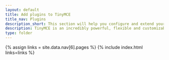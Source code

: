 ```yaml
---
layout: default
title: Add plugins to TinyMCE
title_nav: Plugins
description_short: This section will help you configure and extend your editor instance.
description: TinyMCE is an incredibly powerful, flexible and customizable rich text editor. This section will help you configure and extend your editor instance.
type: folder
---
```


{% assign links = site.data.nav[6].pages %}
{% include index.html links=links %}

